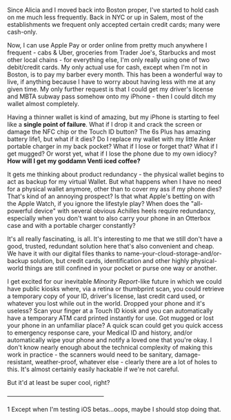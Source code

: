 <p>Since Alicia and I moved back into Boston proper, I've started to hold cash on me much less frequently. Back in NYC or up in Salem, most of the establishments we frequent only accepted certain credit cards; many were cash-only.&nbsp;</p><p>Now, I can use Apple Pay or order online from pretty much anywhere I frequent - cabs &amp; Uber, groceries from Trader Joe's, Starbucks and most other local chains - for everything else, I'm only really using one of two debit/credit cards. My only actual use for cash, except when I'm not in Boston, is to pay my barber every month. This has been a wonderful way to live, if anything because I have to worry about having less with me at any given time. My only further request is that I could get my driver's license and MBTA subway pass somehow onto my iPhone - then I could ditch my wallet almost completely.&nbsp;</p><p>Having a thinner wallet is kind of amazing, but my iPhone is starting to feel like a <strong>single point of failure</strong>. What if I drop it and crack the screen or damage the NFC chip or the Touch ID button? The 6s Plus has amazing battery life1, but what if it dies? Do I replace my wallet with my little Anker portable charger in my back pocket? What if I lose or forget that? What if I get mugged? Or worst yet, what if I lose the phone due to my own idiocy? <strong>How will I get my goddamn Venti iced coffee?&nbsp;</strong></p><p>It gets me thinking about product redundancy - the physical wallet begins to act as backup for my virtual Wallet. But what happens when I have no need for a physical wallet anymore, other than to cover my ass if my phone dies? That's kind of an annoying prospect? Is that what Apple's betting on with the Apple Watch, if you ignore the lifestyle play? When does the "all-powerful device" with several obvious Achilles heels require redundancy, especially when you don't want to also carry your phone in an Otterbox case and with a portable charger constantly?</p><p>It's all really fascinating, is all. It's interesting to me that we still don't have a good, trusted, redundant solution here that's also convenient and cheap. We have it with our digital files thanks to name-your-cloud-storage-and/or-backup solution, but credit cards, identification and other highly physical-world things are still confined in your pocket or purse one way or another.&nbsp;</p><p>I get excited for our inevitable <em>Minority Report</em>-like future in which we could have public kiosks where, via a retina or thumbprint scan, you could retrieve a temporary copy of your ID, driver's license, last credit card used, or whatever you lost while out in the world. Dropped your phone and it's useless? Scan your finger at a Touch ID kiosk and you can automatically have a temporary ATM card printed instantly for use. Got mugged or lost your phone in an unfamiliar place? A quick scan could get you quick access to emergency response care, your Medical ID and history, and/or automatically wipe your phone and notify a loved one that you're okay. I don't know nearly enough about the technical complexity of making this work in practice - the scanners would need to be sanitary, damage-resistant, weather-proof, whatever else - clearly there are a lot of holes to this. It's almost certainly easily hackable if we're not careful.</p><p>But it'd at least be super cool, right?</p><p>––––––––––––––––––––––––––––––––</p><p>	1	Except when I'm testing iOS betas...oops, maybe I should stop doing that.&nbsp;</p>